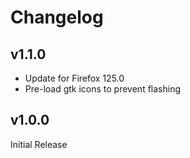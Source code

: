 # Changelog

## v1.1.0

- Update for Firefox 125.0
- Pre-load gtk icons to prevent flashing

## v1.0.0

Initial Release

